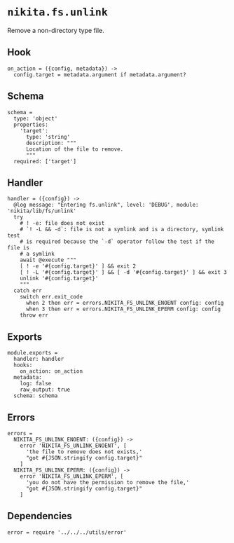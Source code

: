 
# `nikita.fs.unlink`

Remove a non-directory type file.

## Hook

    on_action = ({config, metadata}) ->
      config.target = metadata.argument if metadata.argument?

## Schema

    schema =
      type: 'object'
      properties:
        'target':
          type: 'string'
          description: """
          Location of the file to remove.
          """
      required: ['target']

## Handler

    handler = ({config}) ->
      @log message: "Entering fs.unlink", level: 'DEBUG', module: 'nikita/lib/fs/unlink'
      try
        # ! -e: file does not exist
        # `! -L && -d`: file is not a symlink and is a directory, symlink test
        # is required because the `-d` operator follow the test if the file is
        # a symlink
        await @execute """
        [ ! -e '#{config.target}' ] && exit 2
        [ ! -L '#{config.target}' ] && [ -d '#{config.target}' ] && exit 3
        unlink '#{config.target}'
        """
      catch err
        switch err.exit_code
          when 2 then err = errors.NIKITA_FS_UNLINK_ENOENT config: config
          when 3 then err = errors.NIKITA_FS_UNLINK_EPERM config: config
        throw err

## Exports

    module.exports =
      handler: handler
      hooks:
        on_action: on_action
      metadata:
        log: false
        raw_output: true
      schema: schema

## Errors

    errors =
      NIKITA_FS_UNLINK_ENOENT: ({config}) ->
        error 'NIKITA_FS_UNLINK_ENOENT', [
          'the file to remove does not exists,'
          "got #{JSON.stringify config.target}"
        ]
      NIKITA_FS_UNLINK_EPERM: ({config}) ->
        error 'NIKITA_FS_UNLINK_EPERM', [
          'you do not have the permission to remove the file,'
          "got #{JSON.stringify config.target}"
        ]

## Dependencies

    error = require '../../../utils/error'
